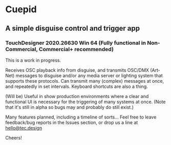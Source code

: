 # Cuepid
## A simple disguise control and trigger app
### TouchDesigner 2020.26630 Win 64 (Fully functional in Non-Commercial, Commercial+ recommended)

This is a work in progress.

Receives OSC playback info from disguise, and transmits OSC/DMX (Art-Net) messages to disguise and/or any media server or lighting system that supports these protocols. Can transmit many (complex) messages at once, and repeatedly in set intervals. Keyboard shortcuts are also a thing. 

(Will be) Useful in show production environments where a clear and functional UI is necessary for the triggering of many systems at once. (Note that it's still in alpha so bugs may and probably do still exist.)

Many features planned, including a timeline of sorts... Feel free to leave feedback/bug reports in the Issues section, or drop us a line at hello@tec.design

Cheers!